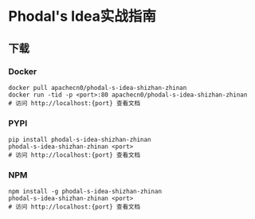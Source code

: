 # Phodal's Idea实战指南

## 下载

### Docker

```
docker pull apachecn0/phodal-s-idea-shizhan-zhinan
docker run -tid -p <port>:80 apachecn0/phodal-s-idea-shizhan-zhinan
# 访问 http://localhost:{port} 查看文档
```

### PYPI

```
pip install phodal-s-idea-shizhan-zhinan
phodal-s-idea-shizhan-zhinan <port>
# 访问 http://localhost:{port} 查看文档
```

### NPM

```
npm install -g phodal-s-idea-shizhan-zhinan
phodal-s-idea-shizhan-zhinan <port>
# 访问 http://localhost:{port} 查看文档
```